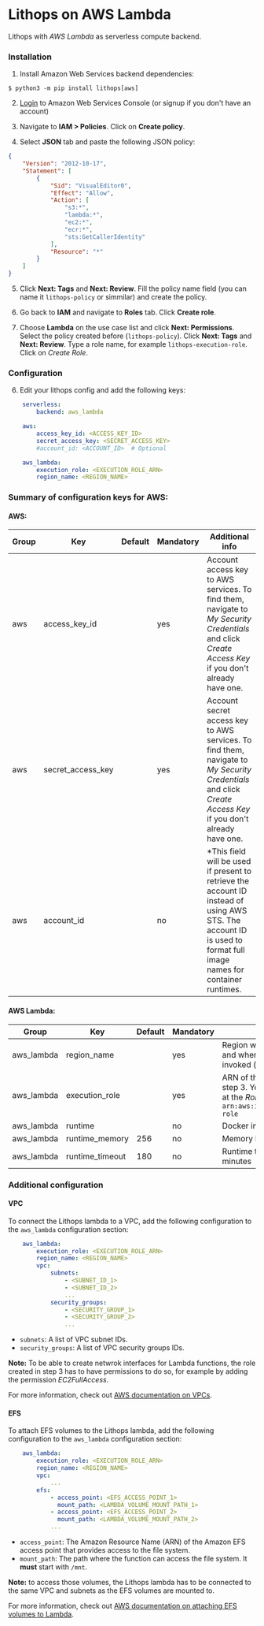 # Lithops on AWS Lambda

Lithops with *AWS Lambda* as serverless compute backend.

### Installation

1. Install Amazon Web Services backend dependencies:

```
$ python3 -m pip install lithops[aws]
```

2. [Login](https://console.aws.amazon.com/?nc2=h_m_mc) to Amazon Web Services Console (or signup if you don't have an account)
 
3. Navigate to **IAM > Policies**. Click on **Create policy**.

4. Select **JSON** tab and paste the following JSON policy:
```json
{
    "Version": "2012-10-17",
    "Statement": [
        {
            "Sid": "VisualEditor0",
            "Effect": "Allow",
            "Action": [
                "s3:*",
                "lambda:*",
                "ec2:*",
                "ecr:*",
                "sts:GetCallerIdentity"
            ],
            "Resource": "*"
        }
    ]
}
```

5. Click **Next: Tags** and **Next: Review**. Fill the policy name field (you can name it `lithops-policy` or simmilar) and create the policy.

6. Go back to **IAM** and navigate to **Roles** tab. Click **Create role**.

7. Choose **Lambda** on the use case list and click **Next: Permissions**. Select the policy created before (`lithops-policy`). Click **Next: Tags** and **Next: Review**. Type a role name, for example `lithops-execution-role`. Click on *Create Role*.

### Configuration

6. Edit your lithops config and add the following keys:

```yaml
    serverless:
        backend: aws_lambda

    aws:
        access_key_id: <ACCESS_KEY_ID>
        secret_access_key: <SECRET_ACCESS_KEY>
        #account_id: <ACCOUNT_ID>  # Optional

    aws_lambda:
        execution_role: <EXECUTION_ROLE_ARN>
        region_name: <REGION_NAME>
```

### Summary of configuration keys for AWS:

#### AWS:

|Group|Key|Default|Mandatory|Additional info|
|---|---|---|---|---|
|aws | access_key_id | |yes | Account access key to AWS services. To find them, navigate to *My Security Credentials* and click *Create Access Key* if you don't already have one. |
|aws | secret_access_key | |yes | Account secret access key to AWS services. To find them, navigate to *My Security Credentials* and click *Create Access Key* if you don't already have one. |
|aws | account_id | |no | *This field will be used if present to retrieve the account ID instead of using AWS STS. The account ID is used to format full image names for container runtimes. |

#### AWS Lambda:

|Group|Key|Default|Mandatory|Additional info|
|---|---|---|---|---|
|aws_lambda| region_name | |yes | Region where the S3 bucket is located and where Lambda functions will be invoked (e.g. `us-east-1`) |
|aws_lambda| execution_role | |yes | ARN of the execution role created at step 3. You can find it in the Role page at the *Roles* list in the *IAM* section (e.g. `arn:aws:iam::1234567890:role/lithops-role` |
|aws_lambda | runtime |  |no | Docker image name|
|aws_lambda | runtime_memory | 256 |no | Memory limit in MB. Default 256MB |
|aws_lambda | runtime_timeout | 180 |no | Runtime timeout in seconds. Default 3 minutes |
 
 
### Additional configuration

#### VPC
To connect the Lithops lambda to a VPC, add the following configuration to the `aws_lambda` configuration section:

```yaml
    aws_lambda:
        execution_role: <EXECUTION_ROLE_ARN>
        region_name: <REGION_NAME>
        vpc:
            subnets:
                - <SUBNET_ID_1>
                - <SUBNET_ID_2>
                ...
            security_groups:
                - <SECURITY_GROUP_1>
                - <SECURITY_GROUP_2>
                ...
```

- `subnets`: A list of VPC subnet IDs.
- `security_groups`: A list of VPC security groups IDs.

**Note:** To be able to create netwrok interfaces for Lambda functions, the role created in step 3 has to have permissions to do so, for example by adding the permission *EC2FullAccess*.

For more information, check out [AWS documentation on VPCs](https://docs.aws.amazon.com/lambda/latest/dg/configuration-vpc.html).

#### EFS
To attach EFS volumes to the Lithops lambda, add the following configuration to the `aws_lambda` configuration section:

```yaml
    aws_lambda:
        execution_role: <EXECUTION_ROLE_ARN>
        region_name: <REGION_NAME>
        vpc:
            ...
        efs:
            - access_point: <EFS_ACCESS_POINT_1>
              mount_path: <LAMBDA_VOLUME_MOUNT_PATH_1>
            - access_point: <EFS_ACCESS_POINT_2>
              mount_path: <LAMBDA_VOLUME_MOUNT_PATH_2>
            ...
```

- `access_point`: The Amazon Resource Name (ARN) of the Amazon EFS access point that provides access to the file system.
- `mount_path`: The path where the function can access the file system. It **must** start with `/mnt`.

**Note:** to access those volumes, the Lithops lambda has to be connected to the same VPC and subnets as the EFS volumes are mounted to.

For more information, check out [AWS documentation on attaching EFS volumes to Lambda](https://aws.amazon.com/blogs/compute/using-amazon-efs-for-aws-lambda-in-your-serverless-applications/).
